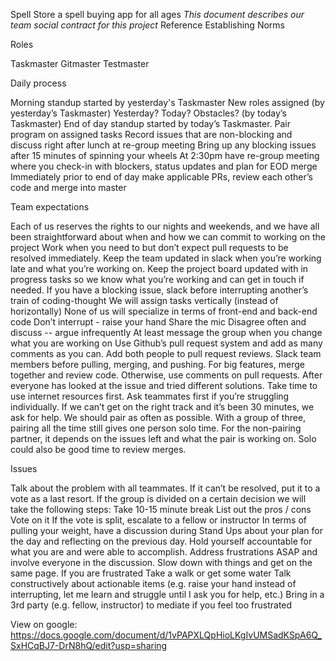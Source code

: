 Spell Store
a spell buying app for all ages
*This document describes our team social contract for this project*
Reference Establishing Norms

Roles

Taskmaster
Gitmaster
Testmaster

Daily process

Morning standup started by yesterday's Taskmaster
New roles assigned (by yesterday’s Taskmaster)
Yesterday? Today? Obstacles? (by today’s Taskmaster)
End of day standup started by today’s Taskmaster.
Pair program on assigned tasks
Record issues that are non-blocking and discuss right after lunch at re-group meeting
Bring up any blocking issues after 15 minutes of spinning your wheels
At 2:30pm have re-group meeting where you check-in with blockers, status updates and plan for EOD merge
Immediately prior to end of day make applicable PRs, review each other’s code and merge into master

Team expectations

Each of us reserves the rights to our nights and weekends, and we have all been straightforward about when and how we can commit to working on the project
Work when you need to but don’t expect pull requests to be resolved immediately.
Keep the team updated in slack when you’re working late and what you’re working on.
Keep the project board updated with in progress tasks so we know what you’re working and can get in touch if needed.
If you have a blocking issue, slack before interrupting another’s train of coding-thought
We will assign tasks vertically (instead of horizontally)
None of us will specialize in terms of front-end and back-end code
Don’t interrupt - raise your hand
Share the mic
Disagree often and discuss -- argue infrequently
At least message the group when you change what you are working on
Use Github’s pull request system and add as many comments as you can. Add both people to pull request reviews.
Slack team members before pulling, merging, and pushing.
For big features, merge together and review code. Otherwise, use comments on pull requests.
After everyone has looked at the issue and tried different solutions.
Take time to use internet resources first.
Ask teammates first if you’re struggling individually.
If we can’t get on the right track and it’s been 30 minutes, we ask for help.
We should pair as often as possible. With a group of three, pairing all the time still gives one person solo time.
For the non-pairing partner, it depends on the issues left and what the pair is working on. Solo could also be good time to review merges.

Issues

Talk about the problem with all teammates.
If it can’t be resolved, put it to a vote as a last resort.
If the group is divided on a certain decision we will take the following steps:
Take 10-15 minute break
List out the pros / cons
Vote on it
If the vote is split, escalate to a fellow or instructor
In terms of pulling your weight, have a discussion during Stand Ups about your plan for the day and reflecting on the previous day. Hold yourself accountable for what you are and were able to accomplish.
Address frustrations ASAP and involve everyone in the discussion. Slow down with things and get on the same page.
If you are frustrated
Take a walk or get some water
Talk constructively about actionable items (e.g. raise your hand instead of interrupting, let me learn and struggle until I ask you for help, etc.)
Bring in a 3rd party (e.g. fellow, instructor) to mediate if you feel too frustrated

View on google:
https://docs.google.com/document/d/1vPAPXLQpHioLKgIvUMSadKSpA6Q_SxHCqBJ7-DrN8hQ/edit?usp=sharing

